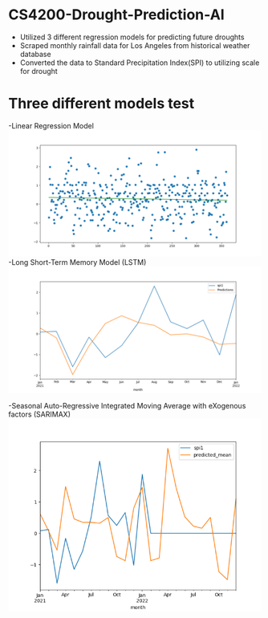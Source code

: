 # CS4200-Drought-Prediction-AI

- Utilized 3 different regression models for predicting future droughts
- Scraped monthly rainfall data for Los Angeles from historical weather database
- Converted the data to Standard Precipitation Index(SPI) to utilizing scale for drought

# Three different models test
-Linear Regression Model
![Linear Model](Linear-Regression-Model.png)
-Long Short-Term Memory Model (LSTM)
![LSTM Model](LSTM-1-year-prediction.png)

-Seasonal Auto-Regressive Integrated Moving Average with eXogenous factors (SARIMAX)
![SARIMAX Model](SARIMAX-Prediction.png)
